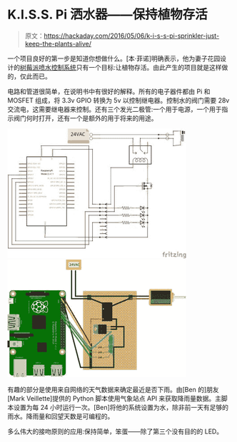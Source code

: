 # K.I.S.S. Pi 洒水器——保持植物存活

> 原文：<https://hackaday.com/2016/05/06/k-i-s-s-pi-sprinkler-just-keep-the-plants-alive/>

一个项目良好的第一步是知道你想做什么。[本·菲诺]明确表示，他为妻子花园设计的[树莓派喷水控制系统](http://www.instructables.com/id/Raspberry-Pi-Controlled-Irrigation-System)只有一个目标:让植物存活。由此产生的项目就是这样做的，仅此而已。

电路和管道很简单，在说明书中有很好的解释。所有的电子器件都由 Pi 和 MOSFET 组成，将 3.3v GPIO 转换为 5v 以控制继电器。控制水的阀门需要 28v 交流电，这需要继电器来控制。还有三个发光二极管:一个用于电源，一个用于指示阀门何时打开，还有一个是额外的用于将来的用途。

[![](img/eacc596ace28dbbc959ed8b3e0f9c505.png)](https://hackaday.com/2016/05/06/k-i-s-s-pi-sprinkler-just-keep-the-plants-alive/fc9rpdain4p8qu2-large/)[![](img/701e348256c0ec47d27f0bf55db16a7b.png)](https://hackaday.com/2016/05/06/k-i-s-s-pi-sprinkler-just-keep-the-plants-alive/fiawkviin4p8pzn-large/)

有趣的部分是使用来自网络的天气数据来确定最近是否下雨。由[Ben 的]朋友[Mark Veillette]提供的 Python 脚本使用气象站点 API 来获取降雨量数据。主脚本设置为每 24 小时运行一次。[Ben]将他的系统设置为水，除非前一天有足够的雨水。降雨量和回望天数是可编程的。

多么伟大的接吻原则的应用:保持简单，笨蛋——除了第三个没有目的的 LED。